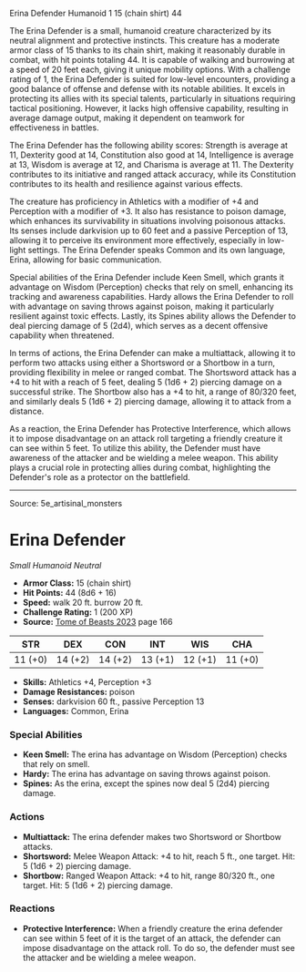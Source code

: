 <MonsterName/>Erina Defender</MonsterName>
<CreatureType/>Humanoid</CreatureType>
<CR/>1</CR>
<AC/>15 (chain shirt)</AC>
<HP/>44</HP>
<summary>The Erina Defender is a small, humanoid creature characterized by its neutral alignment and protective instincts. This creature has a moderate armor class of 15 thanks to its chain shirt, making it reasonably durable in combat, with hit points totaling 44. It is capable of walking and burrowing at a speed of 20 feet each, giving it unique mobility options. With a challenge rating of 1, the Erina Defender is suited for low-level encounters, providing a good balance of offense and defense with its notable abilities. It excels in protecting its allies with its special talents, particularly in situations requiring tactical positioning. However, it lacks high offensive capability, resulting in average damage output, making it dependent on teamwork for effectiveness in battles.</summary>

<detail>

The Erina Defender has the following ability scores: Strength is average at 11, Dexterity good at 14, Constitution also good at 14, Intelligence is average at 13, Wisdom is average at 12, and Charisma is average at 11. The Dexterity contributes to its initiative and ranged attack accuracy, while its Constitution contributes to its health and resilience against various effects.

The creature has proficiency in Athletics with a modifier of +4 and Perception with a modifier of +3. It also has resistance to poison damage, which enhances its survivability in situations involving poisonous attacks. Its senses include darkvision up to 60 feet and a passive Perception of 13, allowing it to perceive its environment more effectively, especially in low-light settings. The Erina Defender speaks Common and its own language, Erina, allowing for basic communication.

Special abilities of the Erina Defender include Keen Smell, which grants it advantage on Wisdom (Perception) checks that rely on smell, enhancing its tracking and awareness capabilities. Hardy allows the Erina Defender to roll with advantage on saving throws against poison, making it particularly resilient against toxic effects. Lastly, its Spines ability allows the Defender to deal piercing damage of 5 (2d4), which serves as a decent offensive capability when threatened.

In terms of actions, the Erina Defender can make a multiattack, allowing it to perform two attacks using either a Shortsword or a Shortbow in a turn, providing flexibility in melee or ranged combat. The Shortsword attack has a +4 to hit with a reach of 5 feet, dealing 5 (1d6 + 2) piercing damage on a successful strike. The Shortbow also has a +4 to hit, a range of 80/320 feet, and similarly deals 5 (1d6 + 2) piercing damage, allowing it to attack from a distance.

As a reaction, the Erina Defender has Protective Interference, which allows it to impose disadvantage on an attack roll targeting a friendly creature it can see within 5 feet. To utilize this ability, the Defender must have awareness of the attacker and be wielding a melee weapon. This ability plays a crucial role in protecting allies during combat, highlighting the Defender's role as a protector on the battlefield.</detail>



---

Source: 5e_artisinal_monsters

# Erina Defender

*Small* *Humanoid* *Neutral*

- **Armor Class:** 15 (chain shirt)
- **Hit Points:** 44 (8d6 + 16)
- **Speed:** walk 20 ft. burrow 20 ft.
- **Challenge Rating:** 1 (200 XP)
- **Source:** [Tome of Beasts 2023](https://koboldpress.com/kpstore/product/tome-of-beasts-1-2023-edition/) page 166

| STR | DEX | CON | INT | WIS | CHA |
| --- | --- | --- | --- | --- | --- |
| 11 (+0) | 14 (+2) | 14 (+2) | 13 (+1) | 12 (+1) | 11 (+0) |

- **Skills:** Athletics +4, Perception +3
- **Damage Resistances:** poison
- **Senses:** darkvision 60 ft., passive Perception 13
- **Languages:** Common, Erina

### Special Abilities

- **Keen Smell:** The erina has advantage on Wisdom (Perception) checks that rely on smell.
- **Hardy:** The erina has advantage on saving throws against poison.
- **Spines:** As the erina, except the spines now deal 5 (2d4) piercing damage.

### Actions

- **Multiattack:** The erina defender makes two Shortsword or Shortbow attacks.
- **Shortsword:** Melee Weapon Attack: +4 to hit, reach 5 ft., one target. Hit: 5 (1d6 + 2) piercing damage.
- **Shortbow:** Ranged Weapon Attack: +4 to hit, range 80/320 ft., one target. Hit: 5 (1d6 + 2) piercing damage.

### Reactions

- **Protective Interference:** When a friendly creature the erina defender can see within 5 feet of it is the target of an attack, the defender can impose disadvantage on the attack roll. To do so, the defender must see the attacker and be wielding a melee weapon.


